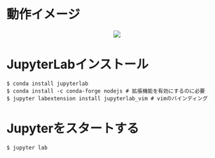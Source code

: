# 動作イメージ
<div align="center">
  <img src="https://user-images.githubusercontent.com/4949982/47258571-fa779c00-d4d7-11e8-8673-a7b6cf29c9ad.png">
</div>

# JupyterLabインストール
```console
$ conda install jupyterlab
$ conda install -c conda-forge nodejs # 拡張機能を有効にするのに必要
$ jupyter labextension install jupyterlab_vim # vimのバインディング
```

# Jupyterをスタートする
```console
$ jupyter lab
```



